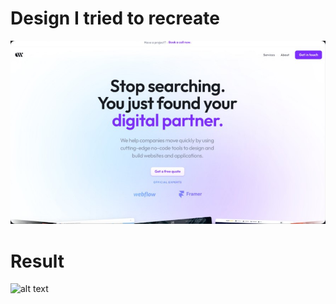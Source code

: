 # Design I tried to recreate
![alt text](https://github.com/hozakowskimilosz/LandingPageDesign/blob/master/design/design.jpg)

# Result
![alt text](https://github.com/hozakowskimilosz/app/blob/master/result.jpg)
